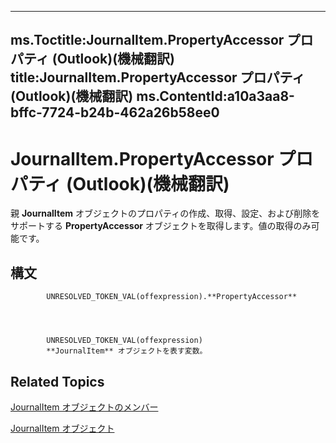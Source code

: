 

---
ms.Toctitle:JournalItem.PropertyAccessor プロパティ (Outlook)(機械翻訳)
title:JournalItem.PropertyAccessor プロパティ (Outlook)(機械翻訳)
ms.ContentId:a10a3aa8-bffc-7724-b24b-462a26b58ee0
---
# JournalItem.PropertyAccessor プロパティ (Outlook)(機械翻訳)




親 **JournalItem** オブジェクトのプロパティの作成、取得、設定、および削除をサポートする **PropertyAccessor** オブジェクトを取得します。値の取得のみ可能です。

## 構文

            UNRESOLVED_TOKEN_VAL(offexpression).**PropertyAccessor**




            UNRESOLVED_TOKEN_VAL(offexpression)
            **JournalItem** オブジェクトを表す変数。



## Related Topics

[JournalItem オブジェクトのメンバー](13a0cd10-44bc-a167-c613-93985f698d95.md)

[JournalItem オブジェクト](6e850295-39f9-47b8-e866-9622e9958c69.md)





